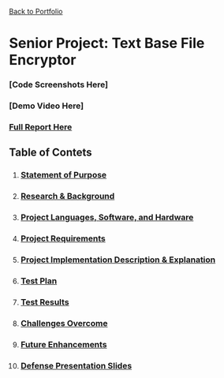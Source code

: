[Back to Portfolio](./)

Senior Project: Text Base File Encryptor
===============

### [Code Screenshots Here]

### [Demo Video Here]

### [Full Report Here](seniorprojectreport.md)

Table of Contets
----------------
1. ### [Statement of Purpose](sop.md)
2. ### [Research & Background](researchBackground.md)
3. ### [Project Languages, Software, and Hardware](languagesSoftwareHardware.md)
4. ### [Project Requirements](projectRequirements.md)
5. ### [Project Implementation Description & Explanation](implementationDesignExplanation.md)
6. ### [Test Plan](testPlan.md)
7. ### [Test Results]()
8. ### [Challenges Overcome]()
9. ### [Future Enhancements]()
10. ### [Defense Presentation Slides]()

